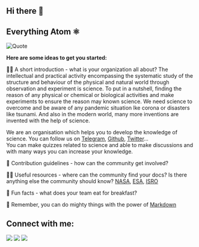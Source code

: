 ## Hi there 👋
 
## Everything Atom ⚛️

![Quote](https://user-images.githubusercontent.com/88297426/178636797-1e4212c5-037e-4e6c-b9da-89fa4e5d6833.jpg)



**Here are some ideas to get you started:**
 
🙋‍♀️ A short introduction - what is your organization all about?
 The intellectual and practical activity encompassing the systematic study of the structure and behaviour of the physical and natural world through observation and experiment is science. To put in a nutshell, finding the reason of any physical or chemical or biological activities and make experiments to ensure the reason may known science.
We need science to overcome  and be aware of any pandemic situation lke corona or disasters like tsunami. And also in the modern world, many more inventions are invented with the help of science.

We are an organisation which helps you to develop the knowledge of science. You can follow us on [Telegram](https://t.me/Everything_Atom), [Github](https://github.com/Everything-Atom), [Twitter](https://twitter.com/AtomEverything)...  
You can make quizzes related to science and able to make discussions and with many ways you can increase your knowledge.

🌈 Contribution guidelines - how can the community get involved?

👩‍💻 Useful resources - where can the community find your docs? Is there anything else the community should know?
[NASA](https://www.nasa.gov/https://www.nasa.gov/), [ESA](https://www.esa.int/), [ISRO](https://www.isro.gov.in/)

🍿 Fun facts - what does your team eat for breakfast? 

🧙 Remember, you can do mighty things with the power of [Markdown](https://docs.github.com/github/writing-on-github/getting-started-with-writing-and-formatting-on-github/basic-writing-and-formatting-syntax)


## Connect with me:
<p align="left">

<a href = "https://twitter.com/AtomEverything"><img src="https://img.icons8.com/cute-clipart/64/000000/twitter.png"/></a>
<a href = "https://github.com/Everything-Atom"><img src="https://img.icons8.com/nolan/64/github.png"/></a>
<a href = "https://t.me/Everything_Atom"><img src="https://img.icons8.com/cute-clipart/64/000000/telegram-app.png"/></a>

<!--

-->
